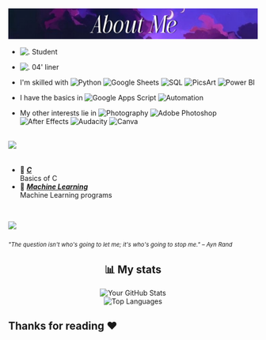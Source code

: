 #
<div>

<img src="images/aboutme_static.jpg/" width="650" />
  
- <img src="https://i.imgur.com/" alt="." width="16" height="16"/> Student  
- <img src="https://i.imgur.com/" alt="."  width="16" height="16"/> 04' liner

- I'm skilled with
  ![Python](https://img.shields.io/badge/Python-461d3a?style=plastic&logo=python&logoColor=white)
  ![Google Sheets](https://img.shields.io/badge/Google_Sheets-502a50?style=plastic&logo=googlesheets&logoColor=white)
  ![SQL](https://img.shields.io/badge/SQL-7E2A53?style=plastic&logo=MySQL&logoColor=white)
  ![PicsArt](https://img.shields.io/badge/PicsArt-4B1535?style=plastic&logo=picsart&logoColor=white)
  ![Power BI](https://img.shields.io/badge/Power%20BI-7E2A53?style=plastic&logo=powerbi&logoColor=black)

- I have the basics in
  ![Google Apps Script](https://img.shields.io/badge/Google%20Apps%20Script-461D3A?style=plastic&logo=google-apps-script&logoColor=white)
  ![Automation](https://img.shields.io/badge/Automation-3A345B?style=plastic&logo=appveyor&logoColor=white)

- My other interests lie in
  ![Photography](https://img.shields.io/badge/Photography-BA71A2?style=plastic&logo=camera&logoColor=white)
  ![Adobe Photoshop](https://img.shields.io/badge/Adobe%20Photoshop-3A345B?style=plastic&logo=adobe-photoshop&logoColor=white)
  ![After Effects](https://img.shields.io/badge/After%20Effects-D183A9?style=plastic&logo=After%20Effects&logoColor=white)
  ![Audacity](https://img.shields.io/badge/Audacity-71557A?style=plastic&logo=audacity&logoColor=white)
  ![Canva](https://img.shields.io/badge/Canva-502a50?style=plastic&logo=canva&logoColor=white)  


<br/>
<img src="images/repo_static.img" width="500" />
<br/>
<br/>
  
- 📗 [***C***](https://github.com/ShravyaMalogi/C) <br/>
  Basics of C
- 📘 [***Machine Learning***](https://github.com/ShravyaMalogi/Machine_Learning") <br/>
  Machine Learning programs

<br/>

<img src="images/elysia.gif" width="500" /><br/>


<sub>  *"The question isn't who's going to let me; it's who's going to stop me." – Ayn Rand* </sub>
</div>


<div align="center">
  
## 📊 My stats
  
<picture>
  <source media="(prefers-color-scheme: dark)" srcset="https://github-readme-stats.vercel.app/api?username=ShravyaMalogi&show_icons=true&theme=tokyonight">
  <source media="(prefers-color-scheme: light)" srcset="https://github-readme-stats.vercel.app/api?username=ShravyaMalogi&show_icons=true&theme=solarized-light">
  <img src="https://github-readme-stats.vercel.app/api?username=yourusername&show_icons=true&theme=light" alt="Your GitHub Stats">
</picture>
<br>
<picture>
  <source media="(prefers-color-scheme: dark)" srcset="https://github-readme-stats.vercel.app/api/top-langs/?username=ShravyaMalogi&layout=compact&theme=radical">
  <source media="(prefers-color-scheme: light)" srcset="https://github-readme-stats.vercel.app/api/top-langs/?username=ShravyaMalogi&layout=compact&theme=solarized-light">
  <img src="https://github-readme-stats.vercel.app/api/top-langs/?username=yourusername&layout=compact&theme=light" alt="Top Languages">
</picture>
</div>


## Thanks for reading ❤️
